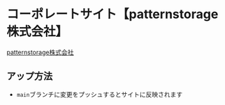 # コーポレートサイト【patternstorage株式会社】

[patternstorage株式会社](https://patternstorage.com/)

## アップ方法

- ```main```ブランチに変更をプッシュするとサイトに反映されます
